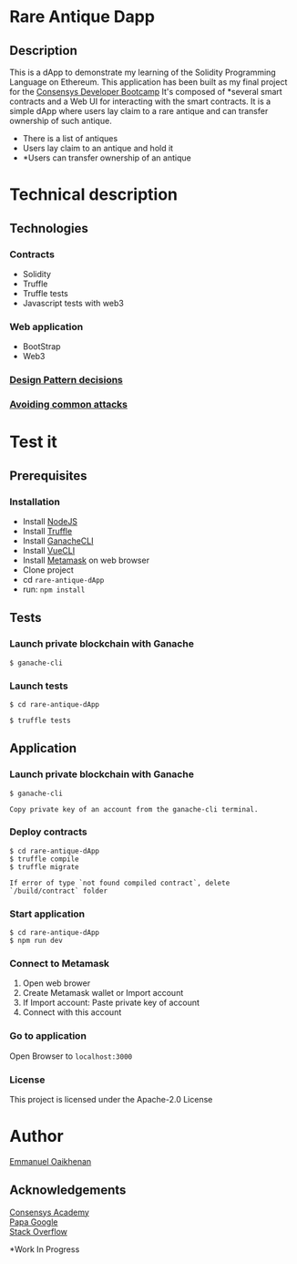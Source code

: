 # Rare Antique Dapp

## Description

This is a dApp to demonstrate my learning of the Solidity Programming Language on Ethereum.
This application has been built as my final project for the [Consensys Developer Bootcamp](https://consensys.net/academy/bootcamp/)
It's composed of *several smart contracts and a Web UI for interacting with the smart contracts.
It is a simple dApp where users lay claim to a rare antique and can transfer ownership of such antique.

- There is a list of antiques
- Users lay claim to an antique and hold it
- *Users can transfer ownership of an antique

# Technical description

## Technologies
### Contracts 

 - Solidity 
 - Truffle 
 - Truffle tests
 - Javascript tests with web3

### Web application

 - BootStrap
 - Web3

### [Design Pattern decisions](https://github.com/emmaodia/rare-antique-dApp/blob/master/design_pattern_decisions.md)
### [Avoiding common attacks](https://github.com/emmaodia/rare-antique-dApp/blob/master/avoiding_common_attacks.md)

# Test it

## Prerequisites
### Installation

 - Install [NodeJS](https://nodejs.org/fr/download/)
 - Install [Truffle](https://www.trufflesuite.com/docs/truffle/getting-started/installation)
 - Install [GanacheCLI](https://github.com/trufflesuite/ganache-cli)
 - Install [VueCLI](https://cli.vuejs.org/guide/installation.html)
 - Install [Metamask](https://metamask.io/) on web browser
 - Clone project
 - cd `rare-antique-dApp` 
 - run: `npm install` 

## Tests

### Launch private blockchain with Ganache
    $ ganache-cli

### Launch tests
    $ cd rare-antique-dApp

    $ truffle tests
    
## Application

### Launch private blockchain with Ganache
    $ ganache-cli

    Copy private key of an account from the ganache-cli terminal.
    
### Deploy contracts 
    $ cd rare-antique-dApp
    $ truffle compile
    $ truffle migrate
    
    If error of type `not found compiled contract`, delete `/build/contract` folder

### Start application
    $ cd rare-antique-dApp
    $ npm run dev

### Connect to Metamask
 1. Open web brower 
 2. Create Metamask wallet or Import account
 3. If Import account: Paste private key of account  
 4. Connect with this account

### Go to application
Open Browser to `localhost:3000`

### License
This project is licensed under the Apache-2.0 License

# Author
[Emmanuel Oaikhenan](https://twitter.com/@emma_odia)

## Acknowledgements
[Consensys Academy](https://consensys.net/academy/)<br/>
[Papa Google](https://google.com)<br/>
[Stack Overflow](https://stackoverflow.com)

*Work In Progress